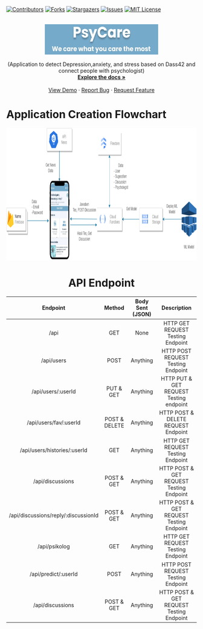 [![Contributors][contributors-shield]][contributors-url]
[![Forks][forks-shield]][forks-url]
[![Stargazers][stars-shield]][stars-url]
[![Issues][issues-shield]][issues-url]
[![MIT License][license-shield]][license-url]

<br />
<div align="center">
  <a href="https://github.com/POWERARE/PsycareProject">
    <img src="Image/1652338802082.jpg" alt="Logo" width="300" height="80">
  </a>


  <p align="center">
    (Application to detect Depression,anxiety, and stress based on Dass42 and connect people with psychologist) 
    <br />
    <a href="https://github.com/POWERARE/PsycareProject"><strong>Explore the docs »</strong></a>
    <br />
    <br />
    <a href="https://github.com/POWERARE/PsycareProject">View Demo</a>
    ·
    <a href="https://github.com/POWERARE/PsycareProject/issues">Report Bug</a>
    ·
    <a href="https://github.com/POWERARE/PsycareProject/issues">Request Feature</a>
  </p>
</div>

# Application Creation Flowchart
<div align="center">
  <a href="https://github.com/POWERARE/PsycareProject">
    <img src="Image/Untitled Diagram.drawio (2).png" alt="Logo" width="1000" height="350">
  </a>

# API Endpoint
|     Endpoint                         |   Method      | Body Sent (JSON) |              Description                       |
|:-----------------------------------: | :-----------: | :--------------: | :--------------------------------------------: |
| /api                                 |     GET       |       None       |   HTTP GET REQUEST Testing Endpoint            |
| /api/users                           |    POST       |     Anything     |   HTTP POST REQUEST Testing Endpoint           |
| /api/users/:userId                   | PUT & GET     |     Anything     |   HTTP PUT & GET REQUEST Testing  endpoint     |
| /api/users/fav/:userId               | POST & DELETE |     Anything     |   HTTP POST & DELETE REQUEST  Endpoint         |
| /api/users/histories/:userId         | GET           |     Anything     |   HTTP GET REQUEST Testing Endpoint            |
| /api/discussions                     | POST & GET    |     Anything     |   HTTP POST & GET REQUEST Testing Endpoint     |
| /api/discussions/reply/:discussionId | POST & GET    |     Anything     |   HTTP POST & GET REQUEST Testing Endpoint     |
| /api/psikolog                        | GET           |     Anything     |   HTTP GET REQUEST Testing Endpoint            |
| /api/predict/:userId                 | POST          |     Anything     |   HTTP POST REQUEST Testing Endpoint           |
| /api/discussions                     | POST & GET    |     Anything     |   HTTP POST & GET REQUEST Testing Endpoint     |
  
  
  
<!-- MARKDOWN LINKS & IMAGES -->
<!-- https://www.markdownguide.org/basic-syntax/#reference-style-links -->
[contributors-shield]: https://img.shields.io/github/contributors/POWERARE/PsycareProject.svg?style=for-the-badge
[contributors-url]: https://github.com/POWERARE/PsycareProject/graphs/contributors
[forks-shield]: https://img.shields.io/github/forks/POWERARE/PsycareProject.svg?style=for-the-badge
[forks-url]: https://github.com/POWERARE/PsycareProject/network/members
[stars-shield]: https://img.shields.io/github/stars/POWERARE/PsycareProject.svg?style=for-the-badge
[stars-url]: https://github.com/POWERARE/PsycareProject/stargazers
[issues-shield]: https://img.shields.io/github/issues/POWERARE/PsycareProject.svg?style=for-the-badge
[issues-url]: https://github.com/POWERARE/PsycareProject/issues
[license-shield]: https://img.shields.io/github/license/POWERARE/PsycareProject.svg?style=for-the-badge
[license-url]: https://github.com/POWERARE/PsycareProject/blob/master/LICENSE
[linkedin-shield]: https://img.shields.io/badge/-LinkedIn-black.svg?style=for-the-badge&logo=linkedin&colorB=555
